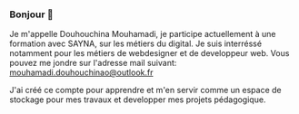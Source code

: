 ### Bonjour 👋
Je m'appelle Douhouchina Mouhamadi, je participe actuellement à une formation avec SAYNA, sur les métiers du digital.
Je suis interréssé notamment pour les métiers de webdesigner et de developpeur web.
Vous pouvez me jondre sur l'adresse mail suivant: mouhamadi.douhouchinao@outlook.fr

J'ai créé ce compte pour apprendre et m'en servir comme un espace de stockage pour mes travaux et developper mes projets pédagogique.
